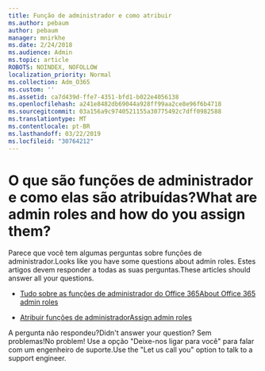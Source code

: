 ```yaml
---
title: Função de administrador e como atribuir
ms.author: pebaum
author: pebaum
manager: mnirkhe
ms.date: 2/24/2018
ms.audience: Admin
ms.topic: article
ROBOTS: NOINDEX, NOFOLLOW
localization_priority: Normal
ms.collection: Adm_O365
ms.custom: ''
ms.assetid: ca7d439d-ffe7-4351-bfd1-b022e4056138
ms.openlocfilehash: a241e8482db69044a928ff99aa2ce8e96f6b4718
ms.sourcegitcommit: 03a156a9c9740521155a30775492c7dff0982588
ms.translationtype: MT
ms.contentlocale: pt-BR
ms.lasthandoff: 03/22/2019
ms.locfileid: "30764212"
---
```

# <a name="what-are-admin-roles-and-how-do-you-assign-them"></a><span data-ttu-id="972fb-102">O que são funções de administrador e como elas são atribuídas?</span><span class="sxs-lookup"><span data-stu-id="972fb-102">What are admin roles and how do you assign them?</span></span>

<span data-ttu-id="972fb-103">Parece que você tem algumas perguntas sobre funções de administrador.</span><span class="sxs-lookup"><span data-stu-id="972fb-103">Looks like you have some questions about admin roles.</span></span> <span data-ttu-id="972fb-104">Estes artigos devem responder a todas as suas perguntas.</span><span class="sxs-lookup"><span data-stu-id="972fb-104">These articles should answer all your questions.</span></span>
  
- [<span data-ttu-id="972fb-105">Tudo sobre as funções de administrador do Office 365</span><span class="sxs-lookup"><span data-stu-id="972fb-105">About Office 365 admin roles</span></span>](https://support.office.com/article/About-Office-365-admin-roles-da585eea-f576-4f55-a1e0-87090b6aaa9d.aspx)
    
- [<span data-ttu-id="972fb-106">Atribuir funções de administrador</span><span class="sxs-lookup"><span data-stu-id="972fb-106">Assign admin roles</span></span>](https://support.office.com/article/assign-eac4d046-1afd-4f1a-85fc-8219c79e1504.aspx)
    
<span data-ttu-id="972fb-107">A pergunta não respondeu?</span><span class="sxs-lookup"><span data-stu-id="972fb-107">Didn't answer your question?</span></span> <span data-ttu-id="972fb-108">Sem problemas!</span><span class="sxs-lookup"><span data-stu-id="972fb-108">No problem!</span></span> <span data-ttu-id="972fb-109">Use a opção "Deixe-nos ligar para você" para falar com um engenheiro de suporte.</span><span class="sxs-lookup"><span data-stu-id="972fb-109">Use the "Let us call you" option to talk to a support engineer.</span></span>
  

